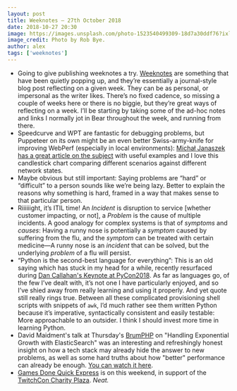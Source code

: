 ```yaml
---
layout: post
title: Weeknotes — 27th October 2018
date: 2018-10-27 20:30
image: https://images.unsplash.com/photo-1523540499309-18d7a30ddf76?ixlib=rb-0.3.5&q=85&fm=jpg&crop=entropy&cs=srgb&s=eaeafe4dec6bdd36c4f9da79d1d1243a
image_credit: Photo by Rob Bye.
author: alex
tags: ['weeknotes']
---
```


- Going to give publishing weeknotes a try. [Weeknotes](https://weeknot.es/what-on-earth-are-weeknotes-a81874c5cef9) are something that have been quietly popping up, and they’re essentially a journal-style blog post reflecting on a given week. They can be as personal, or impersonal as the writer likes. There’s no fixed cadence, so missing a couple of weeks here or there is no biggie, but they’re great ways of reflecting on a week. I’ll be starting by taking some of the ad-hoc notes and links I normally jot in Bear throughout the week, and running from there.
- Speedcurve and WPT are fantastic for debugging problems, but Puppeteer on its own might be an even better Swiss-army-knife for improving WebPerf (especially in local environments): [Michał Janaszek has a great article on the subject](https://michaljanaszek.com/blog/test-website-performance-with-puppeteer) with useful examples and I love this candlestick chart comparing different scenarios against different network states.
- Maybe obvious but still important: Saying problems are “hard” or “difficult” to a person sounds like we’re being lazy. Better to explain the reasons why something is hard, framed in a way that makes sense to that particular person.
- Riiiiiight, it’s ITIL time! An _Incident_ is disruption to service [whether customer impacting, or not], a _Problem_ is the cause of multiple incidents. A good analogy for complex systems is that of _symptoms_ and _causes_: Having a runny nose is potentially a _symptom_ caused by suffering from the flu, and the _symptom_ can be treated with certain medicine—A runny nose is an _incident_ that can be solved, but the underlying _problem_ of a flu will persist.
- “Python is the second-best language for everything”: This is an old saying which has stuck in my head for a while, recently resurfaced during [Dan Callahan's Keynote at PyCon2018](https://www.youtube.com/watch?v=ITksU31c1WY).  As far as languages go, of the few I’ve dealt with, it’s not one I have particularly enjoyed, and so I’ve shied away from really learning and using it properly. And yet quote still really rings true. Between all these complicated provisioning shell scripts with snippets of `awk`, I’d much rather see them written Python because it’s imperative, syntactically consistent and easily testable: More approachable to an outsider. I think I should invest more time in learning Python.
- David Maidment's talk at Thursday's [BrumPHP](https://brumphp.uk) on "Handling Exponential Growth with ElasticSearch" was an interesting and refreshingly honest insight on how a tech stack may already hide the answer to new problems, as well as some hard truths about how "better" performance can already be enough. [You can watch it here](http://civico.net/brumtech/brumphp/4275).
- [Games Done Quick Express](https://gamesdonequick.com/schedule/24) is on this weekend, in support of the [TwitchCon Charity Plaza](https://twitchcon.tiltify.com/). *Neat.*
